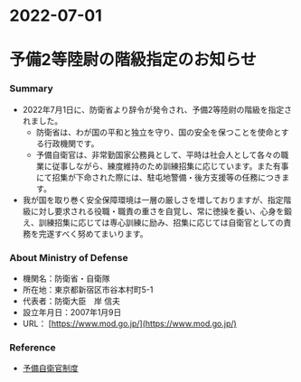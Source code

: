 2022-07-01
===
# 予備2等陸尉の階級指定のお知らせ
### Summary
* 2022年7月1日に、防衛省より辞令が発令され、予備2等陸尉の階級を指定されました。
  * 防衛省は、わが国の平和と独立を守り、国の安全を保つことを使命とする行政機関です。
  * 予備自衛官は、非常勤国家公務員として、平時は社会人として各々の職業に従事しながら、練度維持のため訓練招集に応じています。また有事にて招集が下命された際には、駐屯地警備・後方支援等の任務につきます。
* 我が国を取り巻く安全保障環境は一層の厳しさを増しておりますが、指定階級に対し要求される役職・職責の重さを自覚し、常に徳操を養い、心身を鍛え、訓練招集に応じては専心訓練に励み、招集に応じては自衛官としての責務を完遂すべく努めてまいります。

### About Ministry of Defense
* 機関名：防衛省・自衛隊
* 所在地：東京都新宿区市谷本村町5-1
* 代表者：防衛大臣　岸 信夫
* 設立年月日：2007年1月9日
* URL： [https://www.mod.go.jp/](https://www.mod.go.jp/)

### Reference
* [予備自衛官制度](https://www.mod.go.jp/gsdf/reserve/yobiji/)
